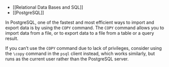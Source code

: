 - [[Relational Data Bases and SQL]]
- [[PostgreSQL]]

In PostgreSQL, one of the fastest and most efficient ways to import and export data is by using the `COPY` command. The `COPY` command allows you to import data from a file, or to export data to a file from a table or a query result.

If you can’t use the `COPY` command due to lack of privileges, consider using the `\copy` command in the `psql` client instead, which works similarly, but runs as the current user rather than the PostgreSQL server.